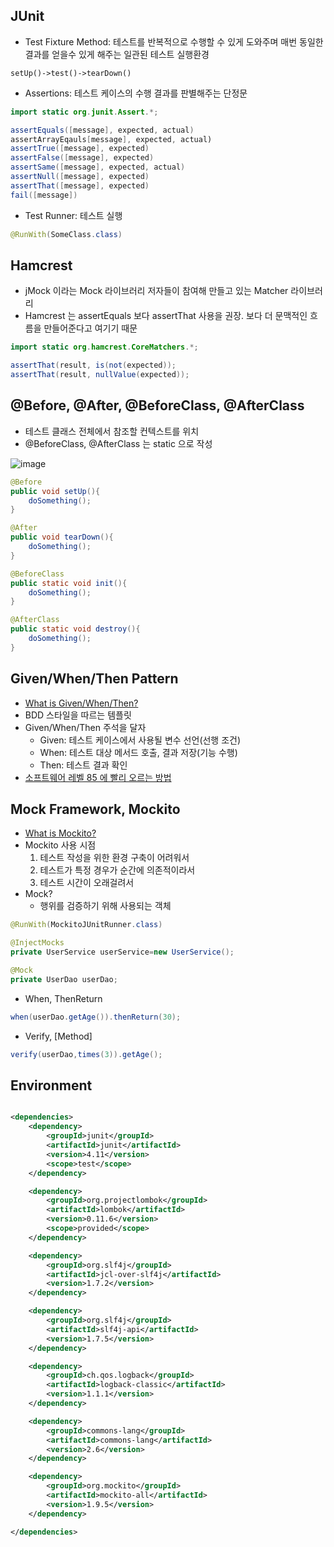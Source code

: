 ## JUnit

* Test Fixture Method: 테스트를 반복적으로 수행할 수 있게 도와주며 매번 동일한 결과를 얻을수 있게 해주는 일관된 테스트 실행환경

```
setUp()->test()->tearDown()
```

* Assertions: 테스트 케이스의 수행 결과를 판별해주는 단정문

``` java
import static org.junit.Assert.*;

assertEquals([message], expected, actual)
assertArrayEqauls[message], expected, actual)
assertTrue([message], expected)
assertFalse([message], expected)
assertSame([message], expected, actual)
assertNull([message], expected)
assertThat([message], expected)
fail([message])
```

* Test Runner: 테스트 실행

``` java
@RunWith(SomeClass.class)
```

## Hamcrest

* jMock 이라는 Mock 라이브러리 저자들이 참여해 만들고 있는 Matcher 라이브러리
* Hamcrest 는 assertEquals 보다 assertThat 사용을 권장. 보다 더 문맥적인 흐름을 만들어준다고 여기기 때문

``` java
import static org.hamcrest.CoreMatchers.*;

assertThat(result, is(not(expected));
assertThat(result, nullValue(expected));
```

## @Before, @After, @BeforeClass, @AfterClass

* 테스트 클래스 전체에서 참조할 컨텍스트를 위치
* @BeforeClass, @AfterClass 는 static 으로 작성

![image](http://1.bp.blogspot.com/-1zmilP-MNfE/UjVyAcziSeI/AAAAAAAAApc/UancmQS4Mps/s1600/junit4+Fixture+Method.001.001.jpg)

```java
@Before
public void setUp(){
    doSomething();
}

@After
public void tearDown(){
    doSomething();
}

@BeforeClass
public static void init(){
    doSomething();
}

@AfterClass
public static void destroy(){
    doSomething();
}
```

## Given/When/Then Pattern

* [What is Given/When/Then?](http://guide.agilealliance.org/guide/gwt.html)
* BDD 스타일을 따르는 템플릿
* Given/When/Then 주석을 달자
    * Given: 테스트 케이스에서 사용될 변수 선언(선행 조건)
    * When: 테스트 대상 메서드 호출, 결과 저장(기능 수행)
    * Then: 테스트 결과 확인
* [소프트웨어 레벨 85 에 빨리 오르는 방법](http://monkeyisland.pl/2009/12/07/given-when-then-forever)

## Mock Framework, Mockito

* [What is Mockito?](http://docs.mockito.googlecode.com/hg/1.9.5/org/mockito/runners/MockitoJUnitRunner.html)
* Mockito 사용 시점
    1. 테스트 작성을 위한 환경 구축이 어려워서
    2. 테스트가 특정 경우가 순간에 의존적이라서
    3. 테스트 시간이 오래걸려서
* Mock?
    * 행위를 검증하기 위해 사용되는 객체

```java
@RunWith(MockitoJUnitRunner.class)

@InjectMocks
private UserService userService=new UserService();

@Mock
private UserDao userDao;
```

* When, ThenReturn

```java
when(userDao.getAge()).thenReturn(30);
```

* Verify, [Method]

```java
verify(userDao,times(3)).getAge();
```

## Environment

```xml

<dependencies>
    <dependency>
        <groupId>junit</groupId>
        <artifactId>junit</artifactId>
        <version>4.11</version>
        <scope>test</scope>
    </dependency>

    <dependency>
        <groupId>org.projectlombok</groupId>
        <artifactId>lombok</artifactId>
        <version>0.11.6</version>
        <scope>provided</scope>
    </dependency>

    <dependency>
        <groupId>org.slf4j</groupId>
        <artifactId>jcl-over-slf4j</artifactId>
        <version>1.7.2</version>
    </dependency>

    <dependency>
        <groupId>org.slf4j</groupId>
        <artifactId>slf4j-api</artifactId>
        <version>1.7.5</version>
    </dependency>

    <dependency>
        <groupId>ch.qos.logback</groupId>
        <artifactId>logback-classic</artifactId>
        <version>1.1.1</version>
    </dependency>

    <dependency>
        <groupId>commons-lang</groupId>
        <artifactId>commons-lang</artifactId>
        <version>2.6</version>
    </dependency>

    <dependency>
        <groupId>org.mockito</groupId>
        <artifactId>mockito-all</artifactId>
        <version>1.9.5</version>
    </dependency>

</dependencies>
```
